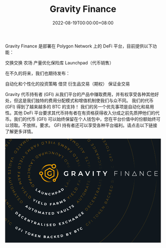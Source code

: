 ﻿---
title: "Gravity Finance"
description: "Gravity Finance 是 Polygon Network 上的一套 DeFi 产品。
由交换交易所、收益农场、保险库、启动板和各种其他产品组成。"
date: 2022-08-19T00:00:00+08:00
lastmod: 2022-08-19T00:00:00+08:00
draft: false
authors: ["boogArno"]
featuredImage: "gravity-finance.png"
tags: ["DeFi","Gravity Finance"]
categories: ["nfts"]
nfts: ["DeFi"]
blockchain: "Polygon"
website: "https://dappradar.com/"
twitter: "https://twitter.com/Gravity_Finance"
discord: "https://discord.gg/fYAf4V3qXs"
telegram: ""
github: ""
youtube: ""
twitch: ""
facebook: "https://www.facebook.com/GravityFinance.io"
instagram: ""
reddit: ""
medium: ""
steam: ""
gitbook: ""
googleplay: ""
appstore: ""
status: "Live"
weight: 
lightgallery: true
toc: true
pinned: false
recommend: false
recommend1: false
---
Gravity Finance 是部署在 Polygon Network 上的 DeFi 平台，目前提供以下功能：

  交换交换
  农场
  产量优化保险库
  Launchpad（代币销售）

在不久的将来，我们也期待发布：

  自动化和个性化的投资策略
  借贷
  衍生品交易（期权）
  保证金交易

Gravity 代币持有者 (GFI) 从我们平台的产品中赚取费用，并有权享受各种其他好处，但这是我们独特的费用分配模式和增值机制使我们与众不同。
我们的代币 (GFI) 得到了越来越多的 BTC 的支持！
我们的另一个优先事项是自动化和易用性。其他 DeFi 平台要求其代币持有者在有资格获得收入分成之前先质押他们的代币。我们的代币 (GFI) 可以始终保留在个人钱包中，您在平台价值中的份额始终可以领取。不放样。要求。
GFI 持有者还可以享受各种平台福利。请点击以下链接了解更多详情。

![gravityfinance-dapp-defi-matic-image1_f798c2c255610c37fa6a6b8fa29bcb27](gravityfinance-dapp-defi-matic-image1_f798c2c255610c37fa6a6b8fa29bcb27.png)